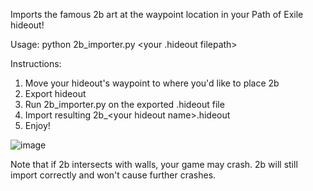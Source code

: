 Imports the famous 2b art at the waypoint location in your Path of Exile hideout!

Usage: python 2b_importer.py \<your .hideout filepath\>

Instructions:
1. Move your hideout's waypoint to where you'd like to place 2b
2. Export hideout
3. Run 2b_importer.py on the exported .hideout file
4. Import resulting 2b_\<your hideout name\>.hideout
5. Enjoy!

![image](https://github.com/2bEnjoyer/2b_importer/assets/165363419/fdf0be08-3bb6-45da-b7d8-d15079a0ee8d)

Note that if 2b intersects with walls, your game may crash. 2b will still import correctly and won't cause further crashes.
